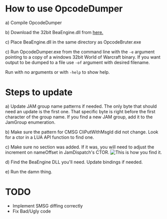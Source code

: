 How to use OpcodeDumper
=======================

a) Compile OpcodeDumper

b) Download the 32bit BeaEngine.dll from [here.](http://www.beaengine.org/downloads)

c) Place BeaEngine.dll in the same directory as OpcodeBruter.exe

c) Run OpcodeDumper.exe from the command line with the `-e` argument pointing to a copy of a windows 32bit World of Warcraft binary.
If you want output to be dumped to a file use `-of` argument with desired filename.

Run with no arguments or with `-help` to show help.

Steps to update
==============

a) Update JAM group name patterns if needed. The only byte that should need an update is the first one. That specific byte is right before the first character of the group name.
If you find a new JAM group, add it to the JamGroup enumeration.

b) Make sure the pattern for CMSG CliPutWithMsgId did not change. Look for a ctor in a LUA API function to find one.

c) Make sure no section was added. If it was, you will need to adjust the increment on nameOffset in JamDispatch's CTOR.
![This is how you find it.](./dumperthing.png)

d) Find the BeaEngine DLL you'll need. Update bindings if needed.

e) Run the damn thing.

  TODO
=========
- Implement SMSG diffing correctly
- Fix Bad/Ugly code